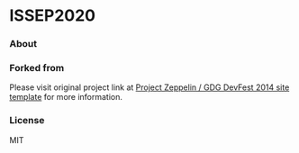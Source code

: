 # ISSEP2020

### About

### Forked from
Please visit original project link at [Project Zeppelin / GDG DevFest 2014 site template](https://github.com/gdg-x/zeppelin) for more information.

### License
MIT
